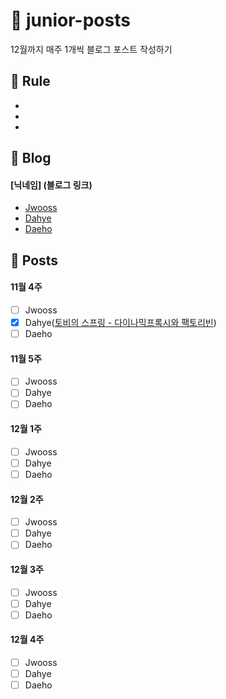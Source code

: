 # :post_office: junior-posts
12월까지 매주 1개씩 블로그 포스트 작성하기

## :hammer: Rule

-
-
-

## :page_with_curl: Blog
#### [닉네임] (블로그 링크)
- [Jwooss](https://velog.io/@wodn4131) 
- [Dahye]() 
- [Daeho]() 

## :pushpin: Posts

#### 11월 4주
- [ ] Jwooss
- [X] Dahye([토비의 스프링 - 다이나믹프록시와 팩토리빈](https://kimdahyeee.github.io/dynamicproxy_and_factory_bean/))
- [ ] Daeho

#### 11월 5주
- [ ] Jwooss
- [ ] Dahye
- [ ] Daeho

#### 12월 1주
- [ ] Jwooss
- [ ] Dahye
- [ ] Daeho

#### 12월 2주
- [ ] Jwooss
- [ ] Dahye
- [ ] Daeho

#### 12월 3주
- [ ] Jwooss
- [ ] Dahye
- [ ] Daeho

#### 12월 4주
- [ ] Jwooss
- [ ] Dahye
- [ ] Daeho
